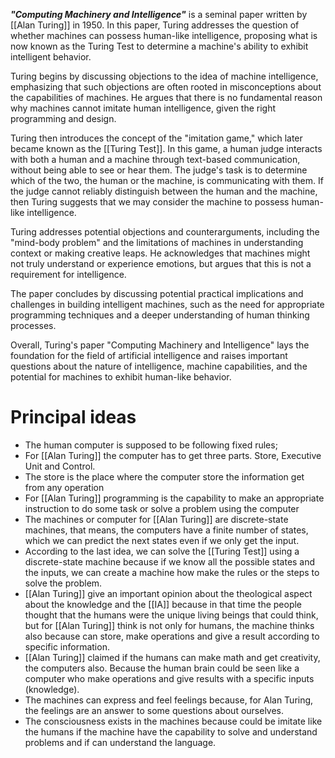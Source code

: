 ***"Computing Machinery and Intelligence"*** is a seminal paper written by [[Alan Turing]] in 1950. In this paper, Turing addresses the question of whether machines can possess human-like intelligence, proposing what is now known as the Turing Test to determine a machine's ability to exhibit intelligent behavior.

Turing begins by discussing objections to the idea of machine intelligence, emphasizing that such objections are often rooted in misconceptions about the capabilities of machines. He argues that there is no fundamental reason why machines cannot imitate human intelligence, given the right programming and design.

Turing then introduces the concept of the "imitation game," which later became known as the [[Turing Test]]. In this game, a human judge interacts with both a human and a machine through text-based communication, without being able to see or hear them. The judge's task is to determine which of the two, the human or the machine, is communicating with them. If the judge cannot reliably distinguish between the human and the machine, then Turing suggests that we may consider the machine to possess human-like intelligence.

Turing addresses potential objections and counterarguments, including the "mind-body problem" and the limitations of machines in understanding context or making creative leaps. He acknowledges that machines might not truly understand or experience emotions, but argues that this is not a requirement for intelligence.

The paper concludes by discussing potential practical implications and challenges in building intelligent machines, such as the need for appropriate programming techniques and a deeper understanding of human thinking processes.

Overall, Turing's paper "Computing Machinery and Intelligence" lays the foundation for the field of artificial intelligence and raises important questions about the nature of intelligence, machine capabilities, and the potential for machines to exhibit human-like behavior.

# **Principal ideas**
* The human computer is supposed to be following fixed rules;
* For [[Alan Turing]] the computer has to get three parts. Store, Executive Unit and Control.
* The store is the place where the computer store the information get from any operation
* For [[Alan Turing]] programming is the capability to make an appropriate instruction to do some task or solve a problem using the computer
* The machines or computer for [[Alan Turing]] are discrete-state machines, that means, the computers have a finite number of states, which we can predict the next states even if we only get the input.
* According to the last idea, we can solve the [[Turing Test]] using a discrete-state machine because if we know all the possible states and the inputs, we can create a machine how make the rules or the steps to solve the problem.
* [[Alan Turing]] give an important opinion about the theological aspect about the knowledge and the [[IA]] because in that time the people thought that the humans were the unique living beings that could think, but for [[Alan Turing]] think is not only for humans, the machine thinks also because can store, make operations and give a result according to specific information. 
* [[Alan Turing]] claimed if the humans can make math and get creativity, the computers also. Because the human brain could be seen like a computer who make operations and give results with a specific inputs (knowledge).
* The machines can express and feel feelings because, for Alan Turing, the feelings are an answer to some questions about ourselves.
* The consciousness exists in the machines because could be imitate like the humans if the machine have the capability to solve and understand problems and if can understand the language.
